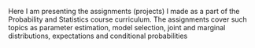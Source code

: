 Here I am presenting the assignments (projects) I made as a part of the Probability and Statistics course curriculum. 
The assignments cover such topics as parameter estimation, model selection, joint and marginal distributions, expectations and conditional probabilities
